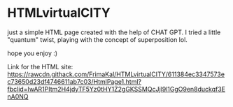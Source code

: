 # HTMLvirtualCITY
just a simple HTML page created with the help of CHAT GPT.
I tried a little "quantum" twist, playing with
the concept of superposition lol. 

hope you enjoy :)



Link for the HTML site: 
https://rawcdn.githack.com/FrimaKal/HTMLvirtualCITY/611384ec3347573ec73650d23df4746611ab7c03/HtmlPage1.html?fbclid=IwAR1PItm2H4jdyTF5Yz0tHY1Z2gGKSSMQcJjl9l1GgO9en8duckqf3EnA0NQ
